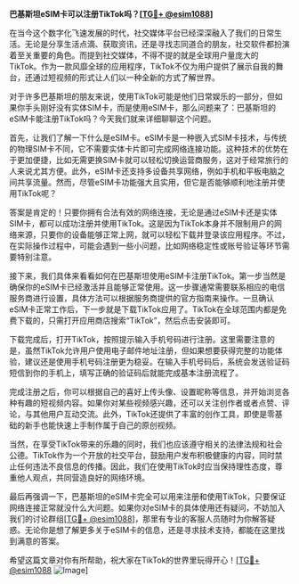 **巴基斯坦eSIM卡可以注册TikTok吗？[[TG💪+ @esim1088](https://t.me/s/esim1088)]**

在当今这个数字化飞速发展的时代，社交媒体平台已经深深融入了我们的日常生活。无论是分享生活点滴、获取资讯，还是寻找志同道合的朋友，社交软件都扮演着至关重要的角色。而提到社交媒体，不得不提的就是全球用户量庞大的TikTok。作为一款风靡全球的应用程序，TikTok不仅为用户提供了展示自我的舞台，还通过短视频的形式让人们以一种全新的方式了解世界。

对于许多巴基斯坦的朋友来说，使用TikTok可能是他们日常娱乐的一部分，但如果你手头刚好没有实体SIM卡，而是使用eSIM卡，那么问题来了：巴基斯坦的eSIM卡能注册TikTok吗？今天我们就来详细聊聊这个问题。

首先，让我们了解一下什么是eSIM卡。eSIM卡是一种嵌入式SIM卡技术，与传统的物理SIM卡不同，它不需要实体卡片即可完成网络连接功能。这种技术的优势在于更加便捷，比如无需更换SIM卡就可以轻松切换运营商服务，这对于经常旅行的人来说尤其方便。此外，eSIM卡还支持多设备共享网络，例如手机和平板电脑之间共享流量。然而，尽管eSIM卡功能强大且实用，但它是否能够顺利地注册并使用TikTok呢？

答案是肯定的！只要你拥有合法有效的网络连接，无论是通过eSIM卡还是实体SIM卡，都可以成功注册并使用TikTok。这是因为TikTok本身并不限制用户的网络来源，只要你的设备能够正常上网，就可以轻松下载并登录该应用程序。不过，在实际操作过程中，可能会遇到一些小问题，比如网络稳定性或账号验证等环节需要特别注意。

接下来，我们具体来看看如何在巴基斯坦使用eSIM卡注册TikTok。第一步当然是确保你的eSIM卡已经激活并且能够正常使用。这一步骤通常需要联系相应的电信服务商进行设置，具体方法可以根据服务商提供的官方指南来操作。一旦确认eSIM卡正常工作后，下一步就是下载TikTok应用了。TikTok在全球范围内都是免费下载的，只需打开应用商店搜索“TikTok”，然后点击安装即可。

下载完成后，打开TikTok，按照提示输入手机号码进行注册。这里需要注意的是，虽然TikTok允许用户使用电子邮件地址注册，但如果想要获得完整的功能体验，建议还是使用手机号码注册更为稳妥。在输入手机号码后，系统会发送验证码短信到你的手机上，填写正确的验证码后就能完成基本注册流程了。

完成注册之后，你可以根据自己的喜好上传头像、设置昵称等信息，并开始浏览各种有趣的短视频内容。如果你对某些视频感兴趣，还可以关注创作者或者点赞、评论，与其他用户互动交流。此外，TikTok还提供了丰富的创作工具，即使是零基础的新手也能快速上手制作属于自己的原创视频。

当然，在享受TikTok带来的乐趣的同时，我们也应该遵守相关的法律法规和社会公德。TikTok作为一个开放的社交平台，鼓励用户发布积极健康的内容，同时禁止任何违法不良信息的传播。因此，我们在使用TikTok时应当保持理性态度，尊重他人观点，共同营造良好的网络环境。

最后再强调一下，巴基斯坦的eSIM卡完全可以用来注册和使用TikTok，只要保证网络连接正常就没什么大问题。如果你对eSIM卡的具体使用还有疑问，不妨加入我们的讨论群组[[TG💪+ @esim1088](https://t.me/s/esim1088)]，那里有专业的客服人员随时为你解答疑惑。无论你是想了解更多关于eSIM卡的信息，还是寻求技术支持，都能在这里找到满意的答案。

希望这篇文章对你有所帮助，祝大家在TikTok的世界里玩得开心！[[TG💪+ @esim1088](https://t.me/s/esim1088) ![Image](https://i.postimg.cc/4NQfJmqS/Snipaste-2025-05-13-00-14-12.png)]